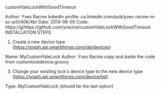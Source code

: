 
customYaleLockWithGoodTimeout 


Author: Yves Racine
linkedIn profile: ca.linkedin.com/pub/yves-racine-m-sc-a/0/406/4b/
Date: 2014-06-05
Code: https://gihttps://github.com/yracine/customYaleLockWithGoodTimeout
INSTALLATION STEPS

1) Create a new device type (https://graph.api.smartthings.com/ide/devices)

  Name: MyCustomYaleLock
  Author: Yves Racine
  copy and paste the code from customlockdevice.groovy
  
3) Change your existing lock's device type to the new device type (https://graph.api.smartthings.com/device/list)

  Type: MyCustomYaleLock (should be the last option)
